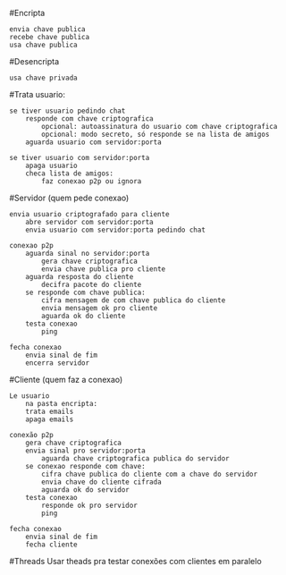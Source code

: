 #Encripta

	envia chave publica
	recebe chave publica
	usa chave publica
	
#Desencripta

	usa chave privada


#Trata usuario:

	se tiver usuario pedindo chat
		responde com chave criptografica
			opcional: autoassinatura do usuario com chave criptografica 
			opcional: modo secreto, só responde se na lista de amigos
		aguarda usuario com servidor:porta
		
	se tiver usuario com servidor:porta
		apaga usuario
		checa lista de amigos:
			faz conexao p2p ou ignora

#Servidor (quem pede conexao)

	envia usuario criptografado para cliente
		abre servidor com servidor:porta
		envia usuario com servidor:porta pedindo chat
		
	conexao p2p
		aguarda sinal no servidor:porta
			gera chave criptografica
			envia chave publica pro cliente
		aguarda resposta do cliente
			decifra pacote do cliente
		se responde com chave publica:
			cifra mensagem de com chave publica do cliente
			envia mensagem ok pro cliente
			aguarda ok do cliente
		testa conexao
			ping
		
	fecha conexao
		envia sinal de fim
        encerra servidor
	

#Cliente (quem faz a conexao)

	Le usuario 
		na pasta encripta:
		trata emails
		apaga emails
		
	conexão p2p
		gera chave criptografica
		envia sinal pro servidor:porta
			aguarda chave criptografica publica do servidor
		se conexao responde com chave:
			cifra chave publica do cliente com a chave do servidor
			envia chave do cliente cifrada
			aguarda ok do servidor
		testa conexao
			responde ok pro servidor
			ping

	fecha conexao
		envia sinal de fim
        fecha cliente

#Threads
    Usar theads pra testar conexões com clientes em paralelo
